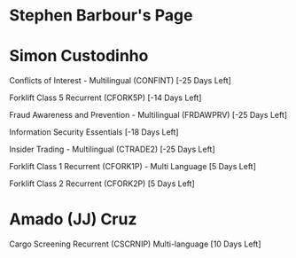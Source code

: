 # Stephen Barbour's Page




# Simon Custodinho


Conflicts of Interest - Multilingual (CONFINT) [-25 Days Left]

Forklift Class 5 Recurrent (CFORK5P) [-14 Days Left]

Fraud Awareness and Prevention - Multilingual (FRDAWPRV) [-25 Days Left]

Information Security Essentials [-18 Days Left]

Insider Trading - Multilingual (CTRADE2) [-25 Days Left]

Forklift Class 1 Recurrent (CFORK1P) - Multi Language [5 Days Left]

Forklift Class 2 Recurrent (CFORK2P) [5 Days Left]



# Amado (JJ) Cruz


Cargo Screening Recurrent (CSCRNIP) Multi-language [10 Days Left]



